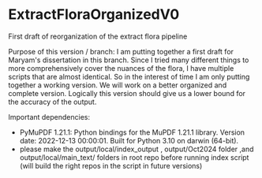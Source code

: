 # ExtractFloraOrganizedV0
First draft of reorganization of the extract flora pipeline

Purpose of this version / branch: 
I am putting together a first draft for Maryam's dissertation in this branch. Since I tried many different things to more comprehensively cover the nuances of the flora, I have multiple scripts that are almost identical. So in the interest of time I am only putting together a working version. We will work on a better organized and complete version. Logically this version should give us a lower bound for the accuracy of the output. 

Important dependencies: 
- PyMuPDF 1.21.1: Python bindings for the MuPDF 1.21.1 library.
Version date: 2022-12-13 00:00:01.
Built for Python 3.10 on darwin (64-bit).
- please make the output/local/index_output , output/Oct2024 folder ,and output/local/main_text/ folders in root repo before running index script (will build the right repos in the script in future versions)